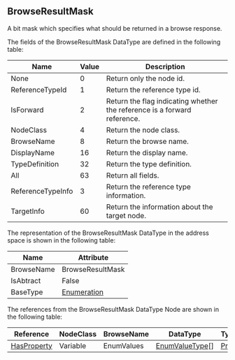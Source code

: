 <!-- datatype -->
## BrowseResultMask
A bit mask which specifies what should be returned in a browse response.  
<!-- end of description -->
The fields of the BrowseResultMask DataType are defined in the following table:  

|Name|Value| Description|
|---|---|---|
|None|0|Return only the node id.|
|ReferenceTypeId|1|Return the reference type id.|
|IsForward|2|Return the flag indicating whether the reference is a forward reference.|
|NodeClass|4|Return the node class.|
|BrowseName|8|Return the browse name.|
|DisplayName|16|Return the display name.|
|TypeDefinition|32|Return the type definition.|
|All|63|Return all fields.|
|ReferenceTypeInfo|3|Return the reference type information.|
|TargetInfo|60|Return the information about the target node.|

The representation of the BrowseResultMask DataType in the address space is shown in the following table:  

|Name|Attribute|
|---|---|
|BrowseName|BrowseResultMask|
|IsAbtract|False|
|BaseType|[Enumeration](../../../Part3/DataTypes/Enumeration/readme.md)|

The references from the BrowseResultMask DataType Node are shown in the following table:  

|Reference|NodeClass|BrowseName|DataType|TypeDefinition|ModellingRule|
|---|---|---|---|---|---|
|[HasProperty](../../../Part3/ReferenceTypes/HasProperty/readme.md)|Variable|EnumValues|[EnumValueType](../../../Part3/DataTypes/EnumValueType/readme.md)[]|[PropertyType](../../Part5/VariableTypes/PropertyType/readme.md)|[Mandatory](../../Objects/Mandatory/readme.md)|

